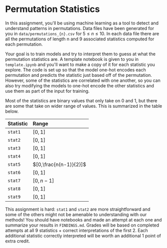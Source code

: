 # Permutation Statistics
In this assignment, you'll be using machine learning as a tool to detect and understand patterns in permutations. Data files have been generated for you in `data/permutations_{n}.csv` for $5 \le n \le 10$. In each data file there are all the permutations of length n and 9 associated statistics computed for each permutation.

Your goal is to train models and try to interpret them to guess at what the permutation statistics are. A template notebook is given to you in `template.ipynb` and you'll want to make a copy of it for each statistic you explore. The code is set up so that the model one-hot encodes each permutation and predicts the statistic just based off of the permutation. However, some of the statistics are correlated with one another, so you can also try modifying the models to one-hot encode the other statistics and use them as part of the input for training.

Most of the statistics are binary values that only take on 0 and 1, but there are some that take on wider range of values. This is summarized in the table below.

| Statistic | Range |
| :-- | :-- |
| `stat1` | $[0,1]$ |
| `stat2` | $[0,1]$ |
| `stat3` | $[0,1]$ |
| `stat4` | $[0,1]$ |
| `stat5` | $[0,\frac{n(n-1)}{2}]$ |
| `stat6` | $[0,1]$ |
| `stat7` | $[0,n-1]$ |
| `stat8` | $[0,1]$ |
| `stat9` | $[0,1]$ |

This assignment is hard: `stat1` and `stat2` are more straightforward and some of the others might not be amenable to understanding with our methods! You should have notebooks and made an attempt at each one and summarize your results in `FINDINGS.md`. Grades will be based on completed attempts at all 9 statistics + correct interpretations of the first 2. Each additional statistic correctly interpreted will be worth an additional 1 point of extra credit.